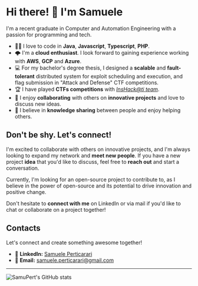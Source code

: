# Hi there! 👋 I'm Samuele

I'm a recent graduate in Computer and Automation Engineering with a passion for programming and tech.

- 👨‍💻 I love to code in **Java**, **Javascript**, **Typescript**, **PHP**.
- 🌩️ I'm a **cloud enthusiast**. I look forward to gaining experience working with **AWS**, **GCP** and **Azure**.
- 💻 For my bachelor's degree thesis, I designed a **scalable** and **fault-tolerant** distributed system for exploit scheduling and execution, and flag submission in "Attack and Defense" CTF competitions.
- 🏆 I have played **CTFs competitions** with *[InsHack@ti team](https://ctftime.org/team/83605)*.
- 👥 I enjoy **collaborating** with others on **innovative projects** and love to discuss new ideas.
- 🤝 I believe in **knowledge sharing** between people and enjoy helping others.


## Don't be shy. Let's connect!

I'm excited to collaborate with others on innovative projects, and I'm always looking to expand my network and **meet new people**.
If you have a new project **idea** that you'd like to discuss, feel free to **reach out** and start a conversation.

Currently, I'm looking for an open-source project to contribute to, as I believe in the power of open-source and its potential to drive innovation and positive change.

Don't hesitate to **connect with me** on LinkedIn or via mail if you'd like to chat or collaborate on a project together!


## Contacts

Let's connect and create something awesome together!

- 📱 **LinkedIn:** [Samuele Perticarari](https://www.linkedin.com/in/samuele-perticarari/)
- 📧 **Email:** [samuele.perticarari@gmail.com](mailto:samuele.perticarari@gmail.com)

---

![SamuPert's GitHub stats](https://github-readme-stats.vercel.app/api?username=SamuPert&show_icons=true)
